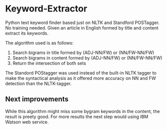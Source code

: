 # Keyword-Extractor
Python text keyword finder based just on NLTK and Standford POSTagger. No training needed.
Given an article in English formed by title and content extract its keywords.

The algorithm used is as follows:
 1. Search bigrams in title formed by (ADJ-NN/FW) or (NN/FW-NN/FW)
 2. Search bigrams in content formed by (ADJ-NN/FW) or (NN/FW-NN/FW)
 3. Return the intersection of both sets

The Standord POStagger was used instead of the built-in NLTK tagger to make the syntactical analysis as it offered more accuracy on NN and FW detection than the NLTK-tagger.

## Next improvements
While this algorithm might miss some bygram keywords in the content, the result is preety good. For more results the next step would using IBM Watson web service.
